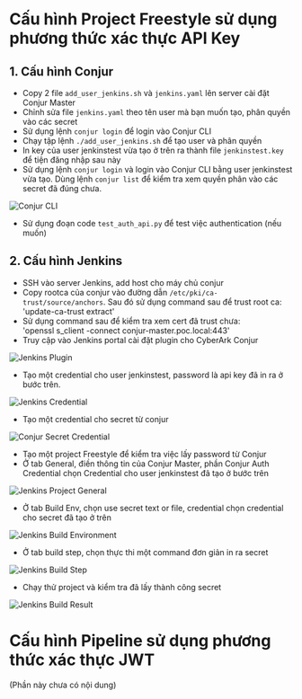 # Cấu hình Project Freestyle sử dụng phương thức xác thực API Key

## 1. Cấu hình Conjur

- Copy 2 file `add_user_jenkins.sh` và `jenkins.yaml` lên server cài đặt Conjur Master
- Chỉnh sửa file `jenkins.yaml` theo tên user mà bạn muốn tạo, phân quyền vào các secret
- Sử dụng lệnh `conjur login` để login vào Conjur CLI
- Chạy tập lệnh `./add_user_jenkins.sh` để tạo user và phân quyền
- In key của user jenkinstest vừa tạo ở trên ra thành file `jenkinstest.key` để tiện đăng nhập sau này
- Sử dụng lệnh `conjur login` và login vào Conjur CLI bằng user jenkinstest vừa tạo. Dùng lệnh `conjur list` để kiểm tra xem quyền phân vào các secret đã đúng chưa.

![Conjur CLI](https://github.com/user-attachments/assets/c53d72c5-ce5d-43e9-a53a-480a64564383)

- Sử dụng đoạn code `test_auth_api.py` để test việc authentication (nếu muốn)

## 2. Cấu hình Jenkins

- SSH vào server Jenkins, add host cho máy chủ conjur 
- Copy rootca của conjur vào đường dẫn `/etc/pki/ca-trust/source/anchors`. Sau đó sử dụng command sau để trust root ca:  
'update-ca-trust extract'  
- Sử dụng command sau để kiểm tra xem cert đã trust chưa:  
'openssl s_client -connect conjur-master.poc.local:443'  
- Truy cập vào Jenkins portal cài đặt plugin cho CyberArk Conjur

![Jenkins Plugin](https://github.com/user-attachments/assets/3362b100-8220-4c47-bc4b-c2d041ccf25a)

- Tạo một credential cho user jenkinstest, password là api key đã in ra ở bước trên.

![Jenkins Credential](https://github.com/user-attachments/assets/14f317b8-7101-4508-9c5a-0b96d12a43c7)

- Tạo một credential cho secret từ conjur

![Conjur Secret Credential](https://github.com/user-attachments/assets/fcbdcc04-140b-4124-9cec-2160232b668b)

- Tạo một project Freestyle để kiểm tra việc lấy password từ Conjur
- Ở tab General, điền thông tin của Conjur Master, phần Conjur Auth Credential chọn Credential cho user jenkinstest đã tạo ở bước trên

![Jenkins Project General](https://github.com/user-attachments/assets/6e1da309-e79b-42a3-9537-d5c00f39c06c)

- Ở tab Build Env, chọn use secret text or file, credential chọn credential cho secret đã tạo ở trên

![Jenkins Build Environment](https://github.com/user-attachments/assets/4c61b77e-8e50-4185-970d-a85f184abc13)

- Ở tab build step, chọn thực thi một command đơn giản in ra secret 

![Jenkins Build Step](https://github.com/user-attachments/assets/66359685-17db-4a50-a3b5-8332a0ee9a02)

- Chạy thử project và kiểm tra đã lấy thành công secret 

![Jenkins Build Result](https://github.com/user-attachments/assets/93551ac0-9016-4351-816d-40e2c6cfb25d)

# Cấu hình Pipeline sử dụng phương thức xác thực JWT

(Phần này chưa có nội dung)
